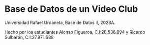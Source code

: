 # Base de Datos de un Video Club

Universidad Rafael Urdaneta, Base de Datos II, 2023A.

Hecho por los estudiantes Alonso Figueroa, C.I:28.536.894 y Ricardo Sulbarán, C.I:27.971.689
